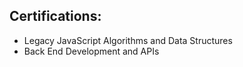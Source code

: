 ## Certifications:
- Legacy JavaScript Algorithms and Data Structures
- Back End Development and APIs
